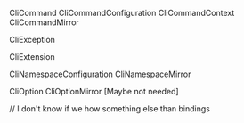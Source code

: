 CliCommand
CliCommandConfiguration
CliCommandContext
CliCommandMirror

CliException

CliExtension

CliNamespaceConfiguration
CliNamespaceMirror

CliOption
CliOptionMirror   [Maybe not needed]

// I don't know if we how something else than bindings
